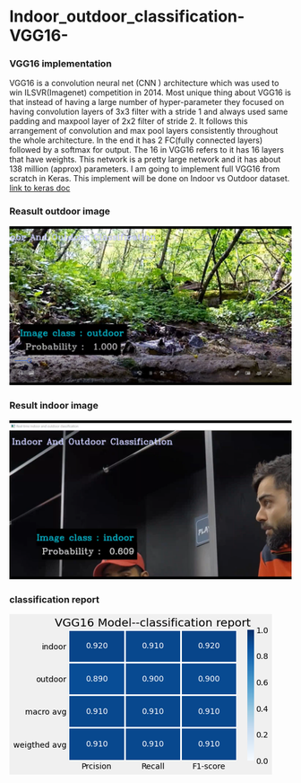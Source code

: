 # Indoor_outdoor_classification-VGG16-

### VGG16 implementation
VGG16 is a convolution neural net (CNN ) architecture which was used to win ILSVR(Imagenet) competition in 2014.
Most unique thing about VGG16 is that instead of having a large number of hyper-parameter they focused on having convolution layers of 3x3 filter with a stride 1 and always used same padding and maxpool layer of 2x2 filter of stride 2. It follows this arrangement of convolution and max pool layers consistently throughout the whole architecture. In the end it has 2 FC(fully connected layers) followed by a softmax for output. The 16 in VGG16 refers to it has 16 layers that have weights. This network is a pretty large network and it has about 138 million (approx) parameters.
I am going to implement full VGG16 from scratch in Keras. This implement will be done on Indoor vs Outdoor dataset.
[link to keras doc](https://keras.io/api/applications/vgg/)

### Reasult outdoor image
![outdoor](https://github.com/vishalbpatil1/Indoor_outdoor_classification-VGG16-/blob/main/Screenshot%20(152).png)

### Result indoor image
![indoor](https://github.com/vishalbpatil1/Indoor_outdoor_classification-VGG16-/blob/main/Screenshot%20(154).png)

### classification report
![report](https://github.com/vishalbpatil1/Indoor_outdoor_classification-VGG16-/blob/main/classification%20report.png)


